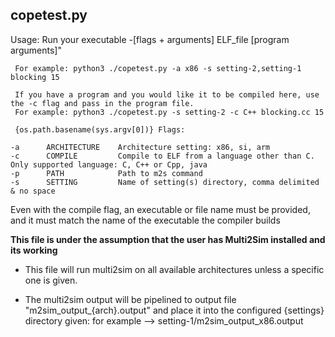 ## copetest.py 

Usage: Run your executable -[flags + arguments] ELF_file [program arguments]"

  	 For example: python3 ./copetest.py -a x86 -s setting-2,setting-1 blocking 15

	 If you have a program and you would like it to be compiled here, use the -c flag and pass in the program file.
	 For example: python3 ./copetest.py -s setting-2 -c C++ blocking.cc 15

	 {os.path.basename(sys.argv[0])} Flags:

    -a      ARCHITECTURE    Architecture setting: x86, si, arm
    -c      COMPILE         Compile to ELF from a language other than C. Only supported language: C, C++ or Cpp, java
    -p      PATH            Path to m2s command
    -s      SETTING         Name of setting(s) directory, comma delimited & no space
    
Even with the compile flag, an executable or file name must be provided, and it must match the name of the executable the compiler builds

**This file is under the assumption that the user has Multi2Sim installed and its working**

- This file will run multi2sim on all available architectures unless a specific one is given.

- The multi2sim output will be pipelined to output file "m2sim_output_{arch}.output" and place it into the configured {settings} directory given: for example --> setting-1/m2sim_output_x86.output


